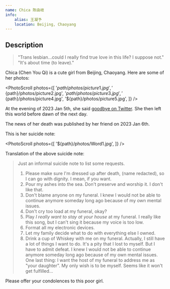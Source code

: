 ```yaml
---
name: Chica 陈由岐
info:
    alias: 王凝予
    location: Beijing, Chaoyang
---
```


## Description

> "Trans lesbian...could I really find true love in this life? I suppose not."
> "It's about time (to leave)."

Chica (Chen You Qi) is a cute girl from Beijing, Chaoyang.
Here are some of her photos:

<PhotoScroll photos={[
    '${path}/photos/picture1.jpg',
    '${path}/photos/picture2.jpg',
    '${path}/photos/picture3.jpg',
    '${path}/photos/picture4.jpg',
    '${path}/photos/picture5.jpg',
]} />

At the evening of 2023 Jan 5th, she said [goodbye on Twitter](https://twitter.com/wangzihao980/status/1611013359188709376).
She then left this world before dawn of the next day.

The news of her death was published by her friend on 2023 Jan 6th.

This is her suicide note:

<PhotoScroll photos={[
    '${path}/photos/Word1.jpg',
]} />

Translation of the above suicide note:

> Just an informal suicide note to list some requests.
> 1.  Please make sure I'm dressed up after death, (name redacted), so I can go with dignity. I mean, if you want.
> 2.  Pour my ashes into the sea. Don't preserve and worship it. I don't like that.
> 3.  Don't blame anyone on my funeral. I knew I would not be able to continue anymore someday long ago because of my own mental issues.
> 4.  Don't cry too load at my funeral, okay?
> 5.  Play *I really want to stay at your house* at my funeral. I really like this song, but I can't sing it because my voice is too low.
> 6.  Format all my electronic devices.
> 7.  Let my family decide what to do with everything else I owned.
> 8.  Drink a cup of Whiskey with me on my funeral.
> Actually, I still have a lot of things I want to do. It's a pity that I lost to myself. But I have to admit defeat. I knew I would not be able to continue anymore someday long ago because of my own mental issues.
> One last thing: I want the host of my funeral to address me as "your daughter". My only wish is to be myself. Seems like it won't get fulfilled...

Please offer your condolences to this poor girl.
